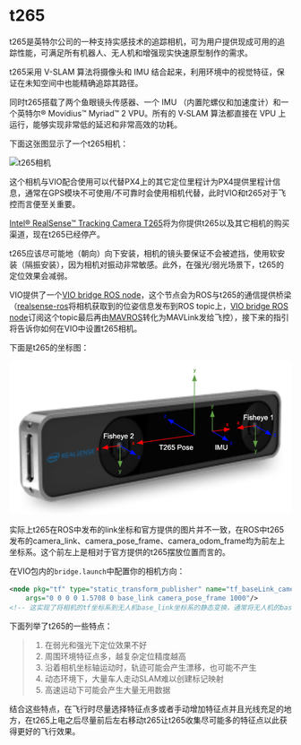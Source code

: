 # t265

t265是英特尔公司的一种支持实感技术的追踪相机，可为用户提供现成可用的追踪性能，可满足所有机器人、无人机和增强现实快速原型制作的需求。

t265采用 V-SLAM 算法将摄像头和 IMU 结合起来，利用环境中的视觉特征，保证在未知空间中也能精确追踪其路径。

同时t265搭载了两个鱼眼镜头传感器、一个 IMU （内置陀螺仪和加速度计）和一个英特尔® Movidius™ Myriad™ 2 VPU。所有的 V‑SLAM 算法都直接在 VPU 上运行，能够实现非常低的延迟和非常高效的功耗。

下面这张图显示了一个t265相机：

![t265相机](https://docs.px4.io/main/assets/img/t265_intel_realsense_tracking_camera_photo_angle.730fdf4f.jpg)



这个相机与VIO配合使用可以代替PX4上的其它定位里程计为PX4提供里程计信息，通常在GPS模块不可使用/不可靠时会使用相机代替，此时VIO和t265对于飞控而言便至关重要。

[Intel® RealSense™ Tracking Camera T265](https://www.intelrealsense.com/tracking-camera-t265/)将为你提供t265以及其它相机的购买渠道，现在t265已经停产。

t265应该尽可能地（朝向）向下安装，相机的镜头要保证不会被遮挡，使用软安装（隔振安装），因为相机对振动非常敏感。此外，在强光/弱光场景下，t265的定位效果会减弱。



VIO提供了一个[VIO bridge ROS node](https://github.com/Auterion/VIO_bridge)，这个节点会为ROS与t265的通信提供桥梁（[realsense-ros](https://github.com/IntelRealSense/realsense-ros)将相机获取到的位姿信息发布到ROS topic上，[VIO bridge ROS node](https://github.com/Auterion/VIO_bridge)订阅这个topic最后再由[MAVROS](https://github.com/mavlink/mavros/)转化为MAVLink发给飞控），接下来的指引将告诉你如何在VIO中设置t265相机。

下面是t265的坐标图：

![t265坐标图](https://github.com/N-XIX-L/RM-Drone-Tutorial/blob/master/2022/img/T265_sensor_extrinsics.png)

实际上t265在ROS中发布的link坐标和官方提供的图片并不一致，在ROS中t265发布的camera_link、camera_pose_frame、camera_odom_frame均为前左上坐标系。这个前左上是相对于官方提供的t265摆放位置而言的。

在VIO包内的```bridge.launch```中配置你的相机方向：

```xml
<node pkg="tf" type="static_transform_publisher" name="tf_baseLink_cameraPose"
    args="0 0 0 0 1.5708 0 base_link camera_pose_frame 1000"/>
<!-- 这实现了将相机的tf坐标系到无人机base_link坐标系的静态变换，通常将无人机的base_link认作飞控中心，前面三个参数代表xyz方向的相对偏移，后面三个参数代表yaw、pitch、roll三个旋转轴上的相对偏移  -->
```



下面列举了t265的一些特点：

> 1. 在弱光和强光下定位效果不好
> 2. 周围环境特征点多，越复杂定位精度越高
> 3. 沿着相机坐标轴运动时，轨迹可能会产生漂移，也可能不产生
> 4. 动态环境下，大量车人走动SLAM难以创建标记映射
> 5. 高速运动下可能会产生大量无用数据

结合这些特点，在飞行时尽量选择特征点多或者手动增加特征点并且光线充足的地方，在t265上电之后尽量前后左右移动t265让t265收集尽可能多的特征点以此获得更好的飞行效果。
